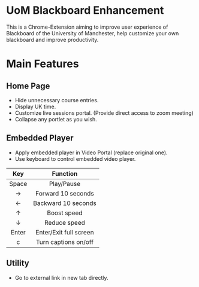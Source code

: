 # UoM Blackboard Enhancement
This is a Chrome-Extension aiming to improve user experience of Blackboard of the University of Manchester, help customize your own blackboard and improve productivity.

# Main Features
## Home Page
+ Hide unnecessary course entries.
+ Display UK time.
+ Customize live sessions portal. (Provide direct access to zoom meeting)
+ Collapse any portlet as you wish.

## Embedded Player
+ Apply embedded player in Video Portal (replace original one).
+ Use keyboard to control embedded video player.

| Key | Function |
| :-: | :-: |
| Space | Play/Pause |
| → | Forward 10 seconds |
| ← | Backward 10 seconds |
| ↑ | Boost speed |
| ↓ | Reduce speed |
| Enter | Enter/Exit full screen |
| c | Turn captions on/off |

## Utility
+ Go to external link in new tab directly.
